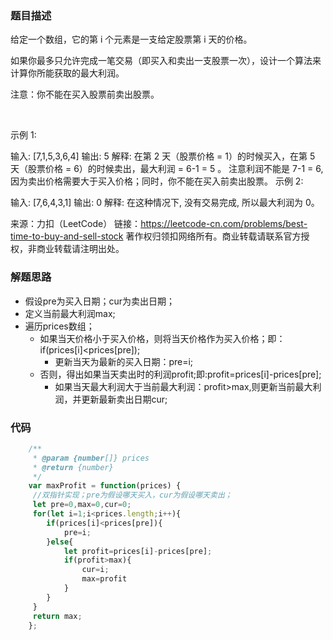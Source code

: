 ### 题目描述
给定一个数组，它的第 i 个元素是一支给定股票第 i 天的价格。

如果你最多只允许完成一笔交易（即买入和卖出一支股票一次），设计一个算法来计算你所能获取的最大利润。

注意：你不能在买入股票前卖出股票。

 

示例 1:

输入: [7,1,5,3,6,4]
输出: 5
解释: 在第 2 天（股票价格 = 1）的时候买入，在第 5 天（股票价格 = 6）的时候卖出，最大利润 = 6-1 = 5 。
     注意利润不能是 7-1 = 6, 因为卖出价格需要大于买入价格；同时，你不能在买入前卖出股票。
示例 2:

输入: [7,6,4,3,1]
输出: 0
解释: 在这种情况下, 没有交易完成, 所以最大利润为 0。

来源：力扣（LeetCode）
链接：https://leetcode-cn.com/problems/best-time-to-buy-and-sell-stock
著作权归领扣网络所有。商业转载请联系官方授权，非商业转载请注明出处。
### 解题思路
* 假设pre为买入日期；cur为卖出日期；
* 定义当前最大利润max;
* 遍历prices数组；
    * 如果当天价格小于买入价格，则将当天价格作为买入价格；即：if(prices[i]<prices[pre]);
        * 更新当天为最新的买入日期：pre=i;
    * 否则，得出如果当天卖出时的利润profit;即:profit=prices[i]-prices[pre];
        * 如果当天最大利润大于当前最大利润：profit>max,则更新当前最大利润，并更新最新卖出日期cur;
        
### 代码

```javascript
    /**
     * @param {number[]} prices
     * @return {number}
     */
    var maxProfit = function(prices) {
     //双指针实现；pre为假设哪天买入，cur为假设哪天卖出；
     let pre=0,max=0,cur=0;
     for(let i=1;i<prices.length;i++){
        if(prices[i]<prices[pre]){
            pre=i;
        }else{
            let profit=prices[i]-prices[pre];
            if(profit>max){
                cur=i;
                max=profit
            }
        }
     }
     return max;
    };
```